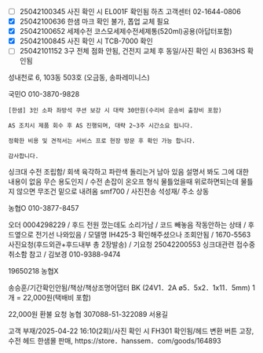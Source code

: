 - [ ] 25042100345 사진 확인 시 EL001F 확인됨 하츠 고객센터 02-1644-0806
- [x] 25042100636 한샘 마크 확인 불가, 폽업 교체 필요
- [x] 25042100652 세제수전 코스모세제수전세제통(520ml)공용(아답터포함)
- [x] 25042100845 사진 확인 시 TCB-7000 확인
- [ ] 25042101152 3구 전체 점화 안됨, 건전지 교체 후 동일/사진 확인 시 B363HS 확인됨

성내천로 6, 103동 503호 (오금동, 송파레미니스)

국민O 010-3870-9828

```
[한샘] 3인 소파 좌방석 쿠션 보강 시 대략 30만원(수리비 운송비 출장비 포함)
```

```
AS 조치시 제품 회수 후 AS 진행되며, 대략 2~3주 시간소요 됩니다.
```

```
정확한 비용 및 견적서는 서비스 프로 현장 방문 후 확인 가능 합니다.

감사합니다.
```


싱크대 수전 조립함/ 회색 육각하고 파란색 돌리는거 남아 있음 설명서 봐도 그에 대한 내용이 없음 무슨 용도인지 / 수전 손잡이 온오프 형식 물틀었을때 위로하면되는데 물틀지 않으면 무조건 밑으로 내려옴 smf700  / 사진전송 석성재/ 주소 상동


농협O 010-3877-8457




오더 0004298229  / 후드 전원 껐는데도 소리가남  / 코드 빼놓음 작동안하는 상태 / 후드옆으로 전기선 나와있음 / 모델명 IH425-3 확인해주셨으나 조회안됨 / 1670-5563 사진요청(후드외관+후드내부 총 2장발송) / 기요청 25042200553 싱크대관련 접수중 취소함 참고 / 김보경 010-9388-9474




19650218 농협X

송승훈/기간확인안됨/책상/책상조명어댑터 BK (24V1．2A ø5．5x2．1x11．5mm)  1개 = 22,000원(택배비 포함)


22,000원 환불 요청
농협 307088-51-322089 서용길



고객 부재/2025-04-22 16:10(2회)/사진 확인 시 FH301 확인됨/헤드 변환 버튼 고장, 수전 헤드 한샘몰 판매, https://store．hanssem．com/goods/164893